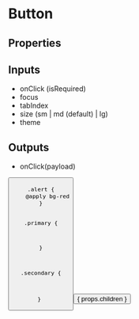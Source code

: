 # Button

## Properties

## Inputs
- onClick (isRequired)
- focus
- tabIndex
- size (sm | md (default) | lg)
- theme

## Outputs
- onClick(payload)

<button theme="primary">

<code>
.alert {
    @apply bg-red
}

.primary {

}

.secondary {

}
</code>

<button type="button">
    { props.children }
</button>